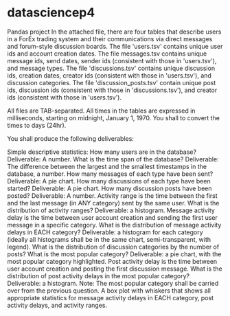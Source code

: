 # datasciencep4
Pandas project
In the attached file, there are four tables that describe users in a ForEx trading system and their communications via direct messages and forum-style discussion boards. The file 'users.tsv' contains unique user ids and account creation dates. The file messages.tsv contains unique message ids, send dates, sender ids (consistent with those in 'users.tsv'), and message types. The file 'discussions.tsv' contains unique discussion ids, creation dates, creator ids (consistent with those in 'users.tsv'), and discussion categories. The file 'discussion_posts.tsv' contain unique post ids, discussion ids (consistent with those in 'discussions.tsv'), and creator ids (consistent with those in 'users.tsv').

All files are TAB-separated. All times in the tables are expressed in milliseconds, starting on midnight, January 1, 1970. You shall to convert the times to days (24hr).

You shall produce the following deliverables:

Simple descriptive statistics:
How many users are in the database? Deliverable: A number. 
What is the time span of the database? Deliverable: The difference between the largest and the smallest timestamps in the database, a number. 
How many messages of each type have been sent? Deliverable: A pie chart. 
How many discussions of each type have been started? Deliverable: A pie chart. 
How many discussion posts have been posted? Deliverable: A number.
Activity range is the time between the first and the last message (in ANY category) sent by the same user. What is the distribution of activity ranges? Deliverable: a histogram. 
Message activity delay is the time between user account creation and sending the first user message in a specific category. What is the distribution of message activity delays in EACH category? Deliverable: a histogram for each category (ideally all histograms shall be in the same chart, semi-transparent, with legend).
What is the distribution of discussion categories by the number of posts? What is the most popular category? Deliverable: a pie chart, with the most popular category highlighted.
Post activity delay is the time between user account creation and posting the first discussion message. What is the distribution of post activity delays in the most popular category? Deliverable: a histogram. Note: The most popular category shall be carried over from the previous question.
A box plot with whiskers that shows all appropriate statistics for message activity delays in EACH category, post activity delays, and activity ranges.
